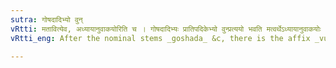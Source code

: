 ```yaml
---
sutra: गोषदादिभ्यो वुन्
vRtti: मतावित्येव, अध्यायानुवाकयोरिति च । गोषदादिभ्यः प्रातिपदिकेभ्यो वुन्प्रत्ययो भवति मत्वर्थेऽध्यायानुवाकयोः ॥
vRtti_eng: After the nominal stems _goshada_ &c, there is the affix _vun_ (+- अक), in the sense of _matup_, when an _Adhyaya_ or an _Anuvaka_ is to be expressed.

---
```


